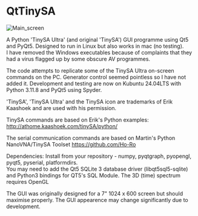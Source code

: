 # QtTinySA  
![Main_screen](https://github.com/user-attachments/assets/cb39e630-c1b1-4299-a2d3-c843c63f7591)

A Python 'TinySA Ultra' (and original 'TinySA') GUI programme using Qt5 and PyQt5. Designed to run in Linux but also works in mac (no testing).  
I have removed the Windows executables because of complaints that they had a virus flagged up by some obscure AV programmes.

The code attempts to replicate some of the TinySA Ultra on-screen commands on the PC.  Generator control seemed pointless so I have not added it.
Development and testing are now on Kubuntu 24.04LTS with Python 3.11.8 and PyQt5 using Spyder.

'TinySA', 'TinySA Ultra' and the TinySA icon are trademarks of Erik Kaashoek and are used with his permission.

TinySA commands are based on Erik's Python examples:
http://athome.kaashoek.com/tinySA/python/

The serial communication commands are based on Martin's Python NanoVNA/TinySA Toolset
https://github.com/Ho-Ro

Dependencies: Install from your repository - numpy, pyqtgraph, pyopengl, pyqt5, pyserial, platformdirs.  
You may need to add the Qt5 SQLite 3 database driver (libqt5sql5-sqlite) and Python3 bindings for QT5's SQL Module.
The 3D (time) spectrum requires OpenGL

The GUI was originally designed for a 7" 1024 x 600 screen but should maximise properly.  The GUI appearence may change significantly due to development.
